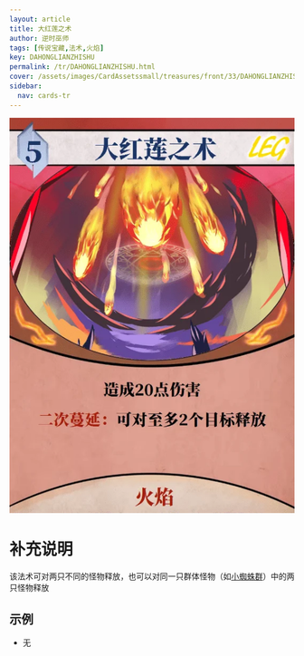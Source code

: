 ```yaml
---
layout: article
title: 大红莲之术
author: 逆时巫师
tags: [传说宝藏,法术,火焰]
key: DAHONGLIANZHISHU
permalink: /tr/DAHONGLIANZHISHU.html
cover: /assets/images/CardAssetssmall/treasures/front/33/DAHONGLIANZHISHU.webp
sidebar:
  nav: cards-tr
---
```

![](/assets/images/CardAssets/treasures/front/33/DAHONGLIANZHISHU.webp)

# 补充说明

该法术可对两只不同的怪物释放，也可以对同一只群体怪物（如[小蜘蛛群](/ex/XIAOZHIZHUQUN.html)）中的两只怪物释放

## 示例

* 无